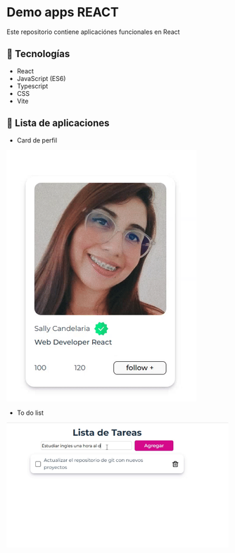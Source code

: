 # Demo apps REACT

Este repositorio contiene aplicaciónes funcionales en React

## 🔧 Tecnologías

- React
- JavaScript (ES6)
- Typescript
- CSS
- Vite

## 🚀 Lista de aplicaciones

- Card de perfil

![Screenshot](/01-use-state/src/assets/images/card_followw.gif)

- To do list

![Screenshot](/02-to-do-list/src/assets/images/task_list.gif)